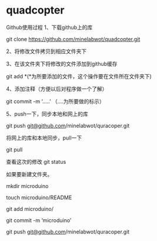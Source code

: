 # quadcopter
Github使用过程
1、下载github上的库

git clone https://github.com/minelabwot/quadcopter.git

2、将修改文件拷贝到相应文件夹下

3、在该文件夹下将修改的文件添加到github缓存

git add *(*为所要添加的文件，这个操作要在文件所在文件夹下)

4、添加注释（方便以后对程序做一个了解）

git commit -m ‘…..’ （….为所要做的标示）

5、push一下，同步本地和网上的库

git push git@github.com/minelabwot/quracoper.git


将网上的库和本地同步，pull一下

git pull

查看这次的修改
git status


如果要新建文件夹。

mkdir microduino

touch microduino/README

git add microduino/

git commit -m ‘microduino’

git push git@github.com/minelabwot/quracoper.git
